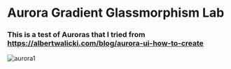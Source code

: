 # Aurora Gradient Glassmorphism Lab

### This is a test of Auroras that I tried from <https://albertwalicki.com/blog/aurora-ui-how-to-create>
![aurora1](hhttps://gfycat.com/impracticalhappyhypsilophodon.gif)